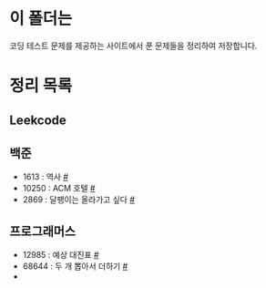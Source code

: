 # 이 폴더는
코딩 테스트 문제를 제공하는 사이트에서 푼 문제들을 정리하여 저장합니다.

# 정리 목록
## Leekcode

## 백준
 - 1613 : 역사 [#](./백준/2020-10-15-exam-BJ1613.md)
 - 10250 : ACM 호텔 [#](./백준/BJ10250.md)
 - 2869 : 달팽이는 올라가고 싶다 [#](./백준/BJ2869.md)

## 프로그래머스
 - 12985 : 예상 대진표 [#](./프로그래머스/PG12985.md)
 - 68644 : 두 개 뽑아서 더하기 [#](./프로그래머스/PG68644.md)
 - 

